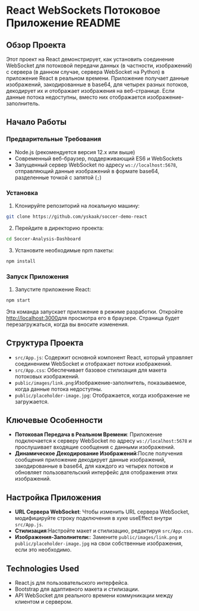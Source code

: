# React WebSockets Потоковое Приложение README

## Обзор Проекта

Этот проект на React демонстрирует, как установить соединение WebSocket для потоковой передачи данных (в частности, изображений) с сервера (в данном случае, сервера WebSocket на Python) в приложение React в реальном времени. Приложение получает данные изображений, закодированные в base64, для четырех разных потоков, декодирует их и отображает изображения на веб-странице. Если данные потока недоступны, вместо них отображается изображение-заполнитель.

## Начало Работы

### Предварительные Требования

- Node.js (рекомендуется версия 12.x или выше)
- Современный веб-браузер, поддерживающий ES6 и WebSockets
- Запущенный сервер WebSocket по адресу `ws://localhost:5678`, отправляющий данные изображений в формате base64, разделенные точкой с запятой (`;`)

### Установка

1. Клонируйте репозиторий на локальную машину:
```bash
git clone https://github.com/yskaak/soccer-demo-react
```

2. Перейдите в директорию проекта:
```bash
cd Soccer-Analysis-Dashboard
```
3. Установите необходимые npm пакеты:
```bash
npm install
```

### Запуск Приложения

1. Запустите приложение React:
```bash
npm start
```
Эта команда запускает приложение в режиме разработки. Откройте [http://localhost:3000](http://localhost:3000)для просмотра его в браузере. Страница будет перезагружаться, когда вы вносите изменения.

## Структура Проекта


- `src/App.js`: Содержит основной компонент React, который управляет соединением WebSocket и отображает потоки изображений.
- `src/App.css`: Обеспечивает базовое стилизация для макета потоковых изображений.
- `public/images/link.png`:Изображение-заполнитель, показываемое, когда данные потока недоступны.
- `public/placeholder-image.jpg`: Отображается, когда изображение не загружается.

## Ключевые Особенности

- **Потоковая Передача в Реальном Времени**:  Приложение подключается к серверу WebSocket по адресу `ws://localhost:5678`  и прослушивает входящие сообщения с данными изображений.
- **Динамическое Декодирование Изображений**:После получения сообщения приложение декодирует данные изображений, закодированные в base64, для каждого из четырех потоков и обновляет пользовательский интерфейс для отображения этих изображений.

## Настройка Приложения

- **URL Сервера WebSocket**:  Чтобы изменить URL сервера WebSocket, модифицируйте строку подключения в хуке useEffect внутри `src/App.js`.
- **Стилизация**:Настройте макет и стилизацию, редактируя `src/App.css`.
- **Изображения-Заполнители:**: Замените `public/images/link.png` и `public/placeholder-image.jpg` на свои собственные изображения, если это необходимо.

## Technologies Used

- React.js для пользовательского интерфейса.
- Bootstrap для адаптивного макета и стилизации.
- API WebSocket для реального времени коммуникации между клиентом и сервером.